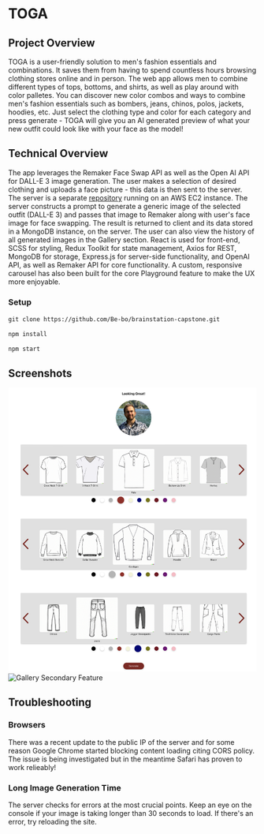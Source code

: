 # TOGA

## Project Overview

TOGA is a user-friendly solution to men's fashion essentials and combinations. It saves them from having to spend countless hours browsing clothing stores online and in person. The web app allows men to combine different types of tops, bottoms, and shirts, as well as play around with color palletes.
You can discover new color combos and ways to combine men's fashion essentials such as bombers, jeans, chinos, polos, jackets, hoodies, etc. Just select the clothing type and color for each category and press generate - TOGA will give you an AI generated preview of what your new outfit could look like with your face as the model!

## Technical Overview
The app leverages the Remaker Face Swap API as well as the Open AI API for DALL-E 3 image generation. The user makes a selection of desired clothing and uploads a face picture - this data is then sent to the server. The server is a separate [repository](https://github.com/Be-bo/brainstation-capstone-server) running on an AWS EC2 instance. The server constructs a prompt to generate a generic image of the selected outfit (DALL-E 3) and passes that image to Remaker along with user's face image for face swapping. The result is returned to client and its data stored in a MongoDB instance, on the server. The user can also view the history of all generated images in the Gallery section.
React is used for front-end, SCSS for styling, Redux Toolkit for state management, Axios for REST, MongoDB for storage, Express.js for server-side functionality, and OpenAI API, as well as Remaker API for core functionality. A custom, responsive carousel has also been built for the core Playground feature to make the UX more enjoyable.

### Setup

```
git clone https://github.com/Be-bo/brainstation-capstone.git
```

```
npm install
```

```
npm start
```

## Screenshots
![Playground Core Feature](./src/assets/playground.png)
![Gallery Secondary Feature](./src/assets/gallery.png)

## Troubleshooting

### Browsers
There was a recent update to the public IP of the server and for some reason Google Chrome started blocking content loading citing CORS policy. The issue is being investigated but in the meantime Safari has proven to work relieably!

### Long Image Generation Time
The server checks for errors at the most crucial points. Keep an eye on the console if your image is taking longer than 30 seconds to load. If there's an error, try reloading the site.